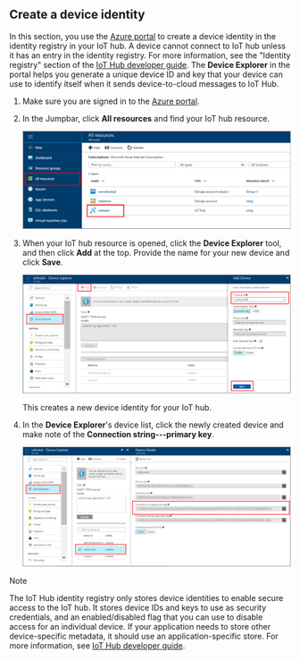 ## Create a device identity
In this section, you use the [Azure portal][lnk-azure-portal] to create a device identity in the identity registry in your IoT hub. A device cannot connect to IoT hub unless it has an entry in the identity registry. For more information, see the "Identity registry" section of the [IoT Hub developer guide][lnk-devguide-identity]. The **Device Explorer** in the portal helps you generate a unique device ID and key that your device can use to identify itself when it sends device-to-cloud messages to IoT Hub.

1. Make sure you are signed in to the [Azure portal][lnk-azure-portal]. 

1. In the Jumpbar, click **All resources** and find your IoT hub resource. 
   
    ![Navigate to your Iot hub][img-find-iothub]
1. When your IoT hub resource is opened, click the **Device Explorer** tool, and then click **Add** at the top. Provide the name for your new device and click **Save**. 

    ![Create device identity in portal][img-create-device]

   This creates a new device identity for your IoT hub.
1. In the **Device Explorer**'s device list, click the newly created device and make note of the **Connection string---primary key**. 

    ![Device connection string][img-connection-string]
> [!NOTE]
> The IoT Hub identity registry only stores device identities to enable secure access to the IoT hub. It stores device IDs and keys to use as security credentials, and an enabled/disabled flag that you can use to disable access for an individual device. If your application needs to store other device-specific metadata, it should use an application-specific store. For more information, see [IoT Hub developer guide][lnk-devguide-identity].
> 
> 

<!-- Images. -->
[img-find-iothub]: ./media/iot-hub-get-started-create-device-identity-portal/find-iothub.png
[img-create-device]: ./media/iot-hub-get-started-create-device-identity-portal/create-identity-portal.png
[img-connection-string]: ./media/iot-hub-get-started-create-device-identity-portal/device-connection-string.png


<!-- Links -->
[lnk-azure-portal]: https://portal.azure.com
[lnk-devguide-identity]: ../articles/iot-hub/iot-hub-devguide-identity-registry.md

